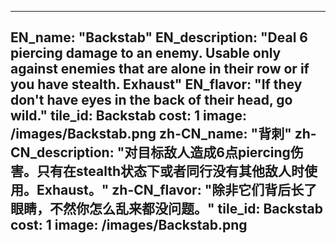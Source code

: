 ---

EN_name: "Backstab"
EN_description: "Deal 6 piercing damage to an enemy. Usable only against enemies that are alone in their row or if you have stealth. Exhaust"
EN_flavor: "If they don't have eyes in the back of their head, go wild."
tile_id: Backstab
cost: 1
image: /images/Backstab.png
zh-CN_name: "背刺"
zh-CN_description: "对目标敌人造成6点piercing伤害。只有在stealth状态下或者同行没有其他敌人时使用。Exhaust。"
zh-CN_flavor: "除非它们背后长了眼睛，不然你怎么乱来都没问题。"
tile_id: Backstab
cost: 1
image: /images/Backstab.png
---
